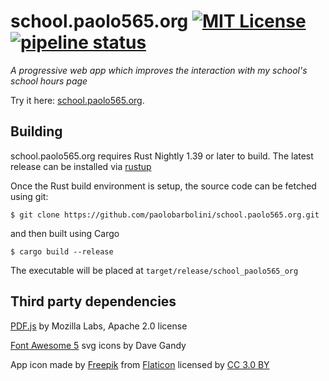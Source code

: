 # school.paolo565.org [![MIT License][licensebadge]](LICENSE) [![pipeline status][gitlabbadge]][gitlab]
_A progressive web app which improves the interaction with my school's school hours page_

Try it here: [school.paolo565.org][website].

## Building
school.paolo565.org requires Rust Nightly 1.39 or later to build. The latest release can be installed via [rustup][rustup]

Once the Rust build environment is setup, the source code can be fetched using git:

    $ git clone https://github.com/paolobarbolini/school.paolo565.org.git

and then built using Cargo

    $ cargo build --release

The executable will be placed at `target/release/school_paolo565_org`

## Third party dependencies
[PDF.js][pdfjs] by Mozilla Labs, Apache 2.0 license

[Font Awesome 5][fa] svg icons by Dave Gandy

App icon made by [Freepik][freepik] from
[Flaticon][flaticon] licensed by [CC 3.0 BY][cc]

[licensebadge]: https://img.shields.io/badge/license-Apache%202-blue
[website]: https://school.paolo565.org
[pdfjs]: https://github.com/mozilla/pdf.js
[fa]: https://fontawesome.com/license/free
[freepik]: https://www.freepik.com
[flaticon]: https://www.flaticon.com
[cc]: http://creativecommons.org/licenses/by/3.0/
[gitlab]: https://gitlab.com/paolobarbolini/school.paolo565.org
[gitlabbadge]: https://gitlab.com/paolobarbolini/school.paolo565.org/badges/v2/pipeline.svg
[rustup]: https://rustup.rs
